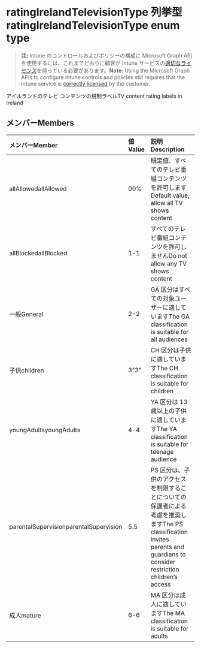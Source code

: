 # <a name="ratingirelandtelevisiontype-enum-type"></a><span data-ttu-id="07c47-101">ratingIrelandTelevisionType 列挙型</span><span class="sxs-lookup"><span data-stu-id="07c47-101">ratingIrelandTelevisionType enum type</span></span>

> <span data-ttu-id="07c47-102">**注:** Intune のコントロールおよびポリシーの構成に Microsoft Graph API を使用するには、これまでどおりに顧客が Intune サービスの[適切なライセンス](https://go.microsoft.com/fwlink/?linkid=839381)を持っている必要があります。</span><span class="sxs-lookup"><span data-stu-id="07c47-102">**Note:** Using the Microsoft Graph APIs to configure Intune controls and policies still requires that the Intune service is [correctly licensed](https://go.microsoft.com/fwlink/?linkid=839381) by the customer.</span></span>

<span data-ttu-id="07c47-103">アイルランドのテレビ コンテンツの規制ラベル</span><span class="sxs-lookup"><span data-stu-id="07c47-103">TV content rating labels in Ireland</span></span>
## <a name="members"></a><span data-ttu-id="07c47-104">メンバー</span><span class="sxs-lookup"><span data-stu-id="07c47-104">Members</span></span>
|<span data-ttu-id="07c47-105">メンバー</span><span class="sxs-lookup"><span data-stu-id="07c47-105">Member</span></span>|<span data-ttu-id="07c47-106">値</span><span class="sxs-lookup"><span data-stu-id="07c47-106">Value</span></span>|<span data-ttu-id="07c47-107">説明</span><span class="sxs-lookup"><span data-stu-id="07c47-107">Description</span></span>|
|:---|:---|:---|
|<span data-ttu-id="07c47-108">allAllowed</span><span class="sxs-lookup"><span data-stu-id="07c47-108">allAllowed</span></span>|<span data-ttu-id="07c47-109">0</span><span class="sxs-lookup"><span data-stu-id="07c47-109">0%</span></span>|<span data-ttu-id="07c47-110">既定値、すべてのテレビ番組コンテンツを許可します</span><span class="sxs-lookup"><span data-stu-id="07c47-110">Default value, allow all TV shows content</span></span>|
|<span data-ttu-id="07c47-111">allBlocked</span><span class="sxs-lookup"><span data-stu-id="07c47-111">allBlocked</span></span>|<span data-ttu-id="07c47-112">1</span><span class="sxs-lookup"><span data-stu-id="07c47-112">-1</span></span>|<span data-ttu-id="07c47-113">すべてのテレビ番組コンテンツを許可しません</span><span class="sxs-lookup"><span data-stu-id="07c47-113">Do not allow any TV shows content</span></span>|
|<span data-ttu-id="07c47-114">一般</span><span class="sxs-lookup"><span data-stu-id="07c47-114">General</span></span>|<span data-ttu-id="07c47-115">2</span><span class="sxs-lookup"><span data-stu-id="07c47-115">-2</span></span>|<span data-ttu-id="07c47-116">GA 区分はすべての対象ユーザーに適しています</span><span class="sxs-lookup"><span data-stu-id="07c47-116">The GA classification is suitable for all audiences</span></span>|
|<span data-ttu-id="07c47-117">子供</span><span class="sxs-lookup"><span data-stu-id="07c47-117">children</span></span>|<span data-ttu-id="07c47-118">3</span><span class="sxs-lookup"><span data-stu-id="07c47-118">"3"</span></span>|<span data-ttu-id="07c47-119">CH 区分は子供に適しています</span><span class="sxs-lookup"><span data-stu-id="07c47-119">The CH classification is suitable for children</span></span>|
|<span data-ttu-id="07c47-120">youngAdults</span><span class="sxs-lookup"><span data-stu-id="07c47-120">youngAdults</span></span>|<span data-ttu-id="07c47-121">4</span><span class="sxs-lookup"><span data-stu-id="07c47-121">-4</span></span>|<span data-ttu-id="07c47-122">YA 区分は 13 歳以上の子供に適しています</span><span class="sxs-lookup"><span data-stu-id="07c47-122">The YA classification is suitable for teenage audience</span></span>|
|<span data-ttu-id="07c47-123">parentalSupervision</span><span class="sxs-lookup"><span data-stu-id="07c47-123">parentalSupervision</span></span>|<span data-ttu-id="07c47-124">5</span><span class="sxs-lookup"><span data-stu-id="07c47-124">.5</span></span>|<span data-ttu-id="07c47-125">PS 区分は、子供のアクセスを制限することについての保護者による考慮を推奨します</span><span class="sxs-lookup"><span data-stu-id="07c47-125">The PS classification invites parents and guardians to consider restriction children’s access</span></span>|
|<span data-ttu-id="07c47-126">成人</span><span class="sxs-lookup"><span data-stu-id="07c47-126">mature</span></span>|<span data-ttu-id="07c47-127">6</span><span class="sxs-lookup"><span data-stu-id="07c47-127">-6</span></span>|<span data-ttu-id="07c47-128">MA 区分は成人に適しています</span><span class="sxs-lookup"><span data-stu-id="07c47-128">The MA classification is suitable for adults</span></span>|








